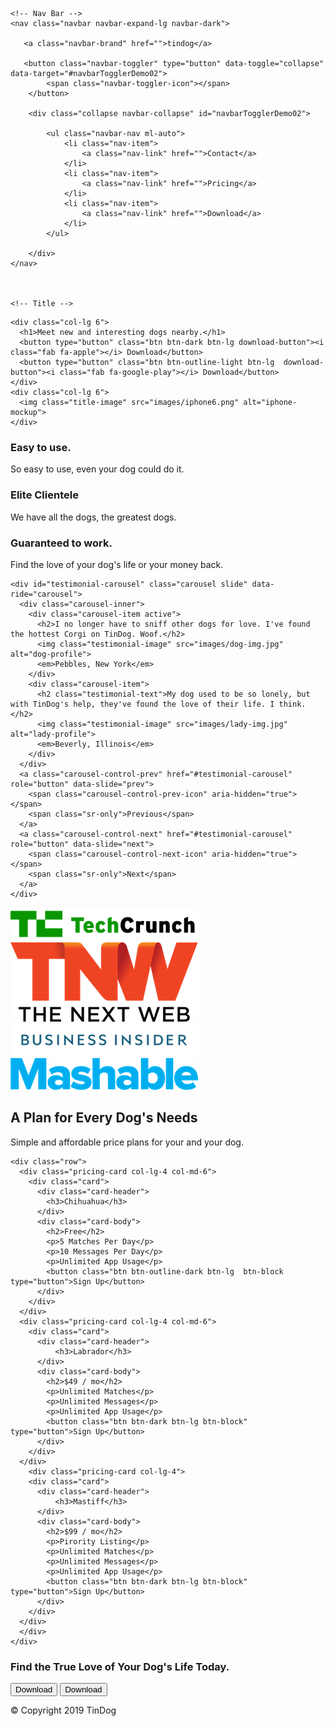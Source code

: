 <!DOCTYPE html>
<html>

<head>
  <meta charset="utf-8">
  <title>TinDog</title>

  <link rel="stylesheet" href="https://stackpath.bootstrapcdn.com/bootstrap/4.3.1/css/bootstrap.min.css" integrity="sha384-ggOyR0iXCbMQv3Xipma34MD+dH/1fQ784/j6cY/iJTQUOhcWr7x9JvoRxT2MZw1T" crossorigin="anonymous">
  <link href="https://fonts.googleapis.com/css?family=Montserrat:100,400,900|Ubuntu&display=swap" rel="stylesheet">
  <link rel="stylesheet" href="css/styles.css">
  <script src="https://code.jquery.com/jquery-3.3.1.slim.min.js" integrity="sha384-q8i/X+965DzO0rT7abK41JStQIAqVgRVzpbzo5smXKp4YfRvH+8abtTE1Pi6jizo" crossorigin="anonymous"></script>
  <script src="https://cdnjs.cloudflare.com/ajax/libs/popper.js/1.14.7/umd/popper.min.js" integrity="sha384-UO2eT0CpHqdSJQ6hJty5KVphtPhzWj9WO1clHTMGa3JDZwrnQq4sF86dIHNDz0W1" crossorigin="anonymous"></script>
  <script src="https://stackpath.bootstrapcdn.com/bootstrap/4.3.1/js/bootstrap.min.js" integrity="sha384-JjSmVgyd0p3pXB1rRibZUAYoIIy6OrQ6VrjIEaFf/nJGzIxFDsf4x0xIM+B07jRM" crossorigin="anonymous"></script>
  <script src="https://kit.fontawesome.com/f98eeb8a4d.js" crossorigin="anonymous"></script>
</head>

<body>

  <section id="title">
  <div class="container-fluid">


    <!-- Nav Bar -->
    <nav class="navbar navbar-expand-lg navbar-dark">

       <a class="navbar-brand" href="">tindog</a>

       <button class="navbar-toggler" type="button" data-toggle="collapse" data-target="#navbarTogglerDemo02">
            <span class="navbar-toggler-icon"></span>
        </button>

        <div class="collapse navbar-collapse" id="navbarTogglerDemo02">

            <ul class="navbar-nav ml-auto">
                <li class="nav-item">
                    <a class="nav-link" href="">Contact</a>
                </li>
                <li class="nav-item">
                    <a class="nav-link" href="">Pricing</a>
                </li>
                <li class="nav-item">
                    <a class="nav-link" href="">Download</a>
                </li>
            </ul>

        </div>
    </nav>



    <!-- Title -->
<div class="row">


    <div class="col-lg 6">
      <h1>Meet new and interesting dogs nearby.</h1>
      <button type="button" class="btn btn-dark btn-lg download-button"><i class="fab fa-apple"></i> Download</button>
      <button type="button" class="btn btn-outline-light btn-lg  download-button"><i class="fab fa-google-play"></i> Download</button>
    </div>
    <div class="col-lg 6">
      <img class="title-image" src="images/iphone6.png" alt="iphone-mockup">
    </div>
</div>
</div>
  </section>


  <!-- Features -->

  <section id="features">
<div class="row">
  <div class="feature-box col-lg-4">
<i class="fas fa-check-circle fa-4x"></i>
    <h3>Easy to use.</h3>
    <p>So easy to use, even your dog could do it.</p>
  </div>
  <div class="feature-box col-lg-4">
    <i class="fas fa-bullseye fa-4x"></i>
    <h3>Elite Clientele</h3>
    <p>We have all the dogs, the greatest dogs.</p>
  </div>
  <div class="feature-box col-lg-4">
    <i class="fas fa-heart fa-4x"></i>
    <h3>Guaranteed to work.</h3>
    <p>Find the love of your dog's life or your money back.</p>
  </div>
</div>






  </section>


  <!-- Testimonials -->

  <section id="testimonials">

    <div id="testimonial-carousel" class="carousel slide" data-ride="carousel">
      <div class="carousel-inner">
        <div class="carousel-item active">
          <h2>I no longer have to sniff other dogs for love. I've found the hottest Corgi on TinDog. Woof.</h2>
          <img class="testimonial-image" src="images/dog-img.jpg" alt="dog-profile">
          <em>Pebbles, New York</em>
        </div>
        <div class="carousel-item">
          <h2 class="testimonial-text">My dog used to be so lonely, but with TinDog's help, they've found the love of their life. I think.</h2>
          <img class="testimonial-image" src="images/lady-img.jpg" alt="lady-profile">
          <em>Beverly, Illinois</em>
        </div>
      </div>
      <a class="carousel-control-prev" href="#testimonial-carousel" role="button" data-slide="prev">
        <span class="carousel-control-prev-icon" aria-hidden="true"></span>
        <span class="sr-only">Previous</span>
      </a>
      <a class="carousel-control-next" href="#testimonial-carousel" role="button" data-slide="next">
        <span class="carousel-control-next-icon" aria-hidden="true"></span>
        <span class="sr-only">Next</span>
      </a>
    </div>





  </section>


  <!-- Press -->

  <section id="press">
    <img class="press-logo" src="images/techcrunch.png" alt="tc-logo">
    <img class="press-logo" src="images/tnw.png" alt="tnw-logo">
    <img class="press-logo" src="images/bizinsider.png" alt="biz-insider-logo">
    <img class="press-logo" src="images/mashable.png" alt="mashable-logo">

  </section>


  <!-- Pricing -->

  <section id="pricing">
    <h2>A Plan for Every Dog's Needs</h2>
    <p>Simple and affordable price plans for your and your dog.</p>

    <div class="row">
      <div class="pricing-card col-lg-4 col-md-6">
        <div class="card">
          <div class="card-header">
            <h3>Chihuahua</h3>
          </div>
          <div class="card-body">
            <h2>Free</h2>
            <p>5 Matches Per Day</p>
            <p>10 Messages Per Day</p>
            <p>Unlimited App Usage</p>
            <button class="btn btn-outline-dark btn-lg  btn-block type="button">Sign Up</button>
          </div>
        </div>
      </div>
      <div class="pricing-card col-lg-4 col-md-6">
        <div class="card">
          <div class="card-header">
              <h3>Labrador</h3>
          </div>
          <div class="card-body">
            <h2>$49 / mo</h2>
            <p>Unlimited Matches</p>
            <p>Unlimited Messages</p>
            <p>Unlimited App Usage</p>
            <button class="btn btn-dark btn-lg btn-block" type="button">Sign Up</button>
          </div>
        </div>
      </div>
        <div class="pricing-card col-lg-4">
        <div class="card">
          <div class="card-header">
              <h3>Mastiff</h3>
          </div>
          <div class="card-body">
            <h2>$99 / mo</h2>
            <p>Pirority Listing</p>
            <p>Unlimited Matches</p>
            <p>Unlimited Messages</p>
            <p>Unlimited App Usage</p>
            <button class="btn btn-dark btn-lg btn-block" type="button">Sign Up</button>
          </div>
        </div>
      </div>
      </div>
    </div>
  </section>
  <!-- Call to Action -->
  <section id="cta">
    <h3 class="cta-h3">Find the True Love of Your Dog's Life Today.</h3>
    <button type="button" class="btn btn-dark btn-lg download-button"><i class="fab fa-apple"></i> Download</button>
    <button type="button" class="btn btn-outline-light btn-lg  download-button"><i class="fab fa-google-play"></i> Download</button>
  </section>
  <!-- Footer -->
  <footer id="footer">
<i class="footer-icon fab fa-twitter"></i>
<i class="footer-icon fab fa-facebook-f"></i>
<i class="footer-icon fab fa-instagram"></i>
<i class="footer-icon fas fa-envelope"></i>
    <p>© Copyright 2019 TinDog</p>
  </footer>
</body>
</html>
